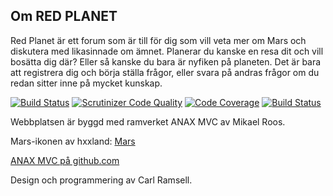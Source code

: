 Om RED PLANET
---------

Red Planet är ett forum som är till för dig som vill veta mer om Mars och diskutera med likasinnade om ämnet. Planerar du kanske en resa dit och vill bosätta dig där? Eller så kanske du bara är nyfiken på planeten. Det är bara att registrera dig och börja ställa frågor, eller svara på andras frågor om du redan sitter inne på mycket kunskap.

[![Build Status](https://travis-ci.org/helikopterspark/WGTOTW.svg?branch=master)](https://travis-ci.org/helikopterspark/WGTOTW)
[![Scrutinizer Code Quality](https://scrutinizer-ci.com/g/helikopterspark/WGTOTW/badges/quality-score.png?b=master)](https://scrutinizer-ci.com/g/helikopterspark/WGTOTW/?branch=master)
[![Code Coverage](https://scrutinizer-ci.com/g/helikopterspark/WGTOTW/badges/coverage.png?b=master)](https://scrutinizer-ci.com/g/helikopterspark/WGTOTW/?branch=master)
[![Build Status](https://scrutinizer-ci.com/g/helikopterspark/WGTOTW/badges/build.png?b=master)](https://scrutinizer-ci.com/g/helikopterspark/WGTOTW/build-status/master)

Webbplatsen är byggd med ramverket ANAX MVC av Mikael Roos.

Mars-ikonen av hxxland: [Mars](http://findicons.com/icon/218935/mars02?id=218935)

[ANAX MVC på github.com](https://github.com/mosbth/Anax-MVC)

Design och programmering av Carl Ramsell.
